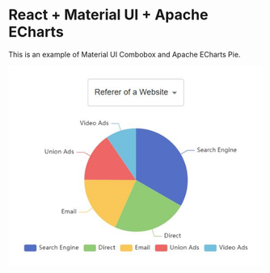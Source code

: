 # React + Material UI + Apache ECharts

This is an example of Material UI Combobox and Apache ECharts Pie.

![alt text](https://github.com/nicholas78s/react_mui_echarts/blob/main/Screenshot.jpg)
